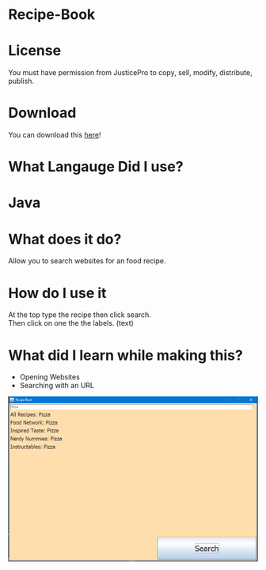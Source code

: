 # Recipe-Book

<h1>License</h1>
You must have permission from JusticePro to copy, sell, modify, distribute, publish.<br>
<h1>Download</h1>
You can download this <a href="https://github.com/JusticePro/Recipe-Book/releases">here</a>!<br>
<h1>What Langauge Did I use?</h1>
<h1>Java</h1>
<h1>What does it do?</h1>
Allow you to search websites for an food recipe.<br>
<h1>How do I use it</h1>
At the top type the recipe then click search.<br>
Then click on one the the labels. (text)<br>
<h1>What did I learn while making this?</h1>
<ul>
  <li>Opening Websites</li>
  <li>Searching with an URL</li>
</ul>
<img src="https://raw.githubusercontent.com/JusticePro/Recipe-Book/master/window.png"></img>
